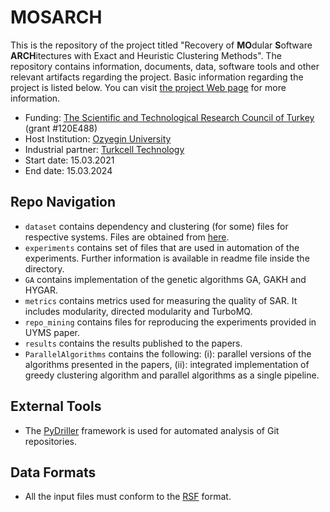 # MOSARCH

This is the repository of the project titled "Recovery of **MO**dular **S**oftware **ARCH**itectures with Exact and Heuristic Clustering Methods". The repository contains information, documents, data, software tools and other relevant artifacts regarding the project. Basic information regarding the project is listed below. You can visit [the project Web page](https://hasansozer.github.io/MOSARCH/) for more information.
- Funding: [The Scientific and Technological Research Council of Turkey](https://tubitak.gov.tr/en) (grant #120E488)
- Host Institution: [Ozyegin University](https://www.ozyegin.edu.tr/)
- Industrial partner: [Turkcell Technology](http://www.turkcellteknoloji.com.tr/language/en/)
- Start date: 15.03.2021
- End date: 15.03.2024

## Repo Navigation
 - `dataset` contains dependency and clustering (for some) files for respective systems. Files are obtained from [here](https://softarch.usc.edu/~lemduc/Recovered_files/ICSA_2018/).
 - `experiments` contains set of files that are used in automation of the experiments. Further information is available in readme file inside the directory.
 - `GA` contains implementation of the genetic algorithms GA, GAKH and HYGAR.
 - `metrics` contains metrics used for measuring the quality of SAR. It includes modularity, directed modularity and TurboMQ.
 - `repo_mining` contains files for reproducing the experiments provided in UYMS paper.
 - `results` contains the results published to the papers.
 - `ParallelAlgorithms` contains the following: (i): parallel versions of the algorithms presented in the papers, (ii): integrated implementation of greedy clustering algorithm and parallel algorithms as a single pipeline.


## External Tools
 - The [PyDriller](https://github.com/ishepard/pydriller) framework is used for automated analysis of Git repositories.

## Data Formats
 - All the input files must conform to the [RSF](http://www.rigi.cs.uvic.ca/downloads/rigi/doc/node52.html) format.
